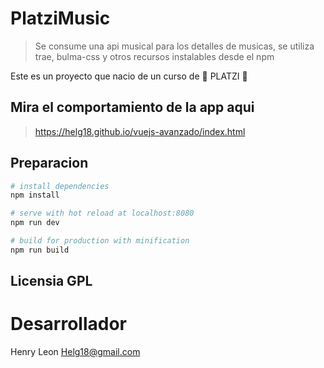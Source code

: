 # PlatziMusic

> Se consume una api musical para los detalles de musicas, se utiliza trae, bulma-css y otros recursos instalables desde el npm

Este es un proyecto que nacio de un curso de  :tada: PLATZI :tada:

## Mira el comportamiento de la app aqui

> https://helg18.github.io/vuejs-avanzado/index.html

## Preparacion

``` bash
# install dependencies
npm install

# serve with hot reload at localhost:8080
npm run dev

# build for production with minification
npm run build
```


## Licensia GPL

# Desarrollador
Henry Leon
Helg18@gmail.com